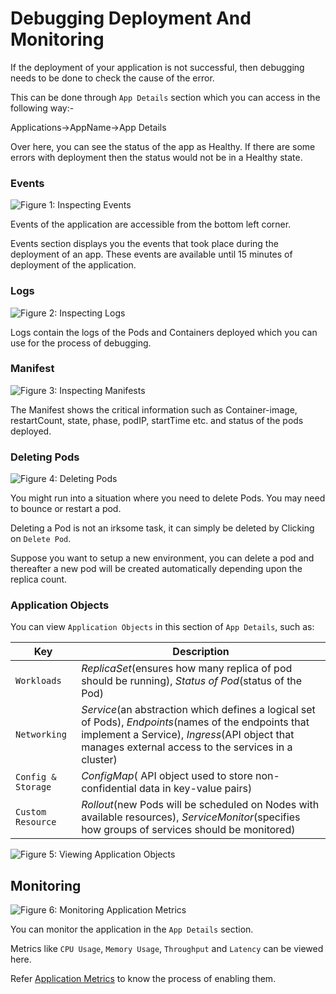 # Debugging Deployment And Monitoring

If the deployment of your application is not successful, then debugging needs to be done to check the cause of the error.

This can be done through `App Details` section which you can access in the following way:-

Applications->AppName->App Details

Over here, you can see the status of the app as Healthy. If there are some errors with deployment then the status would not be in a Healthy state.

### Events

![Figure 1: Inspecting Events](https://devtron-public-asset.s3.us-east-2.amazonaws.com/images/debugging-deployment-and-monitoring/events.jpg)

Events of the application are accessible from the bottom left corner.

Events section displays you the events that took place during the deployment of an app. These events are available until 15 minutes of deployment of the application.

### Logs

![Figure 2: Inspecting Logs](https://devtron-public-asset.s3.us-east-2.amazonaws.com/images/debugging-deployment-and-monitoring/logs.jpg)

Logs contain the logs of the Pods and Containers deployed which you can use for the process of debugging.

### Manifest

![Figure 3: Inspecting Manifests](https://devtron-public-asset.s3.us-east-2.amazonaws.com/images/debugging-deployment-and-monitoring/manifest.jpg)

The Manifest shows the critical information such as Container-image, restartCount, state, phase, podIP, startTime etc. and status of the pods deployed.

### Deleting Pods

![Figure 4: Deleting Pods](https://devtron-public-asset.s3.us-east-2.amazonaws.com/images/debugging-deployment-and-monitoring/delete-pod.jpg)

You might run into a situation where you need to delete Pods. You may need to bounce or restart a pod.

Deleting a Pod is not an irksome task, it can simply be deleted by Clicking on `Delete Pod`.

Suppose you want to setup a new environment, you can delete a pod and thereafter a new pod will be created automatically depending upon the replica count.

### Application Objects

You can view `Application Objects` in this section of `App Details`, such as:

| Key                | Description                                                                                                                                                                                                  |
| ------------------ | ------------------------------------------------------------------------------------------------------------------------------------------------------------------------------------------------------------ |
| `Workloads`        | _ReplicaSet_(ensures how many replica of pod should be running), _Status of Pod_(status of the Pod)                                                                                                          |
| `Networking`       | _Service_(an abstraction which defines a logical set of Pods), _Endpoints_(names of the endpoints that implement a Service), _Ingress_(API object that manages external access to the services in a cluster) |
| `Config & Storage` | _ConfigMap_( API object used to store non-confidential data in key-value pairs)                                                                                                                              |
| `Custom Resource`  | _Rollout_(new Pods will be scheduled on Nodes with available resources), _ServiceMonitor_(specifies how groups of services should be monitored)                                                              |

![Figure 5: Viewing Application Objects](https://devtron-public-asset.s3.us-east-2.amazonaws.com/images/debugging-deployment-and-monitoring/ingress.jpg)

## Monitoring

![Figure 6: Monitoring Application Metrics](https://devtron-public-asset.s3.us-east-2.amazonaws.com/images/debugging-deployment-and-monitoring/monitoring.jpg)

You can monitor the application in the `App Details` section.

Metrics like `CPU Usage`, `Memory Usage`, `Throughput` and `Latency` can be viewed here.

Refer [Application Metrics](app-metrics.md) to know the process of enabling them.
